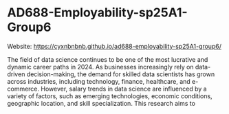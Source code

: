 # AD688-Employability-sp25A1-Group6
Website: https://cyxnbnbnb.github.io/ad688-employability-sp25A1-group6/

The field of data science continues to be one of the most lucrative and dynamic career paths in 2024. As businesses increasingly rely on data-driven decision-making, the demand for skilled data scientists has grown across industries, including technology, finance, healthcare, and e-commerce. However, salary trends in data science are influenced by a variety of factors, such as emerging technologies, economic conditions, geographic location, and skill specialization. This research aims to



